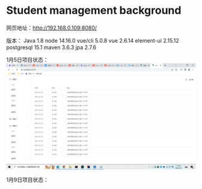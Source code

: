 # Student management background

网页地址：http://192.168.0.109:8080/

版本：
	Java		1.8
	node		14.16.0
	vue/cli		5.0.8
	vue		2.6.14
	element-ui	2.15.12
	postgresql	15.1
	maven		3.6.3
	jpa		2.7.6
	

1月5日项目状态：
![image](https://github.com/Muxindong/Student-management-background/blob/main/%E6%AF%8F%E6%97%A5%E9%A1%B9%E7%9B%AE%E7%8A%B6%E6%80%81/1%E6%9C%885%E6%97%A5%E9%A1%B9%E7%9B%AE%E7%8A%B6%E6%80%81.PNG)

1月9日项目状态：